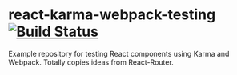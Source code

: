 # react-karma-webpack-testing [![Build Status](https://travis-ci.org/justinwoo/react-karma-webpack-testing.svg)](https://travis-ci.org/justinwoo/react-karma-webpack-testing)
Example repository for testing React components using Karma and Webpack. Totally copies ideas from React-Router.
